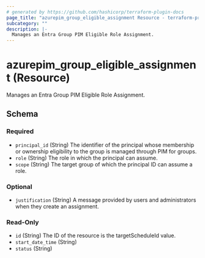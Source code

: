 ```yaml
---
# generated by https://github.com/hashicorp/terraform-plugin-docs
page_title: "azurepim_group_eligible_assignment Resource - terraform-provider-azurepim"
subcategory: ""
description: |-
  Manages an Entra Group PIM Eligible Role Assignment.
---
```


# azurepim_group_eligible_assignment (Resource)

Manages an Entra Group PIM Eligible Role Assignment.



<!-- schema generated by tfplugindocs -->
## Schema

### Required

- `principal_id` (String) The identifier of the principal whose membership or ownership eligibility to the group is managed through PIM for groups.
- `role` (String) The role in which the principal can assume.
- `scope` (String) The target group of which the principal ID can assume a role.

### Optional

- `justification` (String) A message provided by users and administrators when they create an assignment.

### Read-Only

- `id` (String) The ID of the resource is the targetScheduleId value.
- `start_date_time` (String)
- `status` (String)
